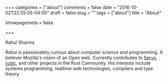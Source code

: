 +++
categories = ["about"]
comments = false
date = "2016-10-02T22:55:05-04:00"
draft = false
slug = ""
tags = ["about"]
title = "About"

showpagemeta = false

+++

Rahul Sharma

Rahul is passionately curious about computer science and programming. A believer Mozilla's vision of an Open web. Currently contributes to [Servo](https://github.com/servo/servo), [rustc](https://github.com/rust-lang/rust), and  other projects in the Rust Community. His interests include systems programming, realtime web technologies, compilers and type theory.

